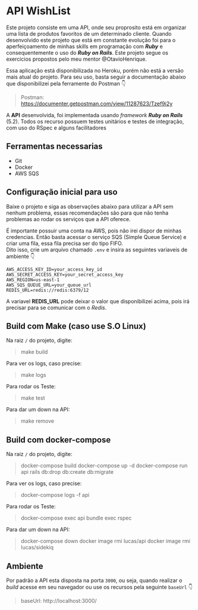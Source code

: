 # API WishList

Este projeto consiste em uma API, onde seu proprosito está em organizar uma lista de produtos favoritos de um determinado cliente. Quando desenvolvido este projeto que está em constante evolução foi para o aperfeiçoamento de minhas skills em programação com **_Ruby_** e consequentemente o uso do **_Ruby on Rails_**. Este projeto segue os exercicios propostos pelo meu mentor @OtavioHenrique.  

Essa aplicação está disponibilizada no Heroku, porém não está a versão mais atual do projeto. Para seu uso, basta seguir a documentação abaixo que disponibilizei pela ferramente do Postman :point_down:
> Postman: https://documenter.getpostman.com/view/11287623/Tzef9i2y  

A **API** desenvolvida, foi implementada usando _framework_ **_Ruby on Rails_** (5.2). Todos os recurso possuem testes unitários e testes de integração, com uso do RSpec e alguns facilitadores

## Ferramentas necessarias

* Git
* Docker
* AWS SQS

## Configuração inicial para uso

Baixe o projeto e siga as observações abaixo para utilizar a API sem nenhum problema, essas recomendações são para que não tenha problemas ao rodar os serviços que a API oferece.

É importante possuir uma conta na AWS, pois não irei dispor de minhas credencias. Então basta acessar o serviço SQS (Simple Queue Service) e criar uma fila, essa fila precisa ser do tipo FIFO.  
Dito isso, crie um arquivo chamado `.env` e insira as seguintes variaveis de ambiente :point_down:

```shell
AWS_ACCESS_KEY_ID=your_access_key_id
AWS_SECRET_ACCESS_KEY=your_secret_access_key
AWS_REGION=us-east-1
AWS_SQS_QUEUE_URL=your_queue_url
REDIS_URL=redis://redis:6379/12
```

A variavel **REDIS_URL** pode deixar o valor que disponibilizei acima, pois irá precisar para se comunicar com o _Redis_.

## Build com Make (caso use S.O Linux)

Na raiz `/` do projeto, digite:
> make build

Para ver os logs, caso precise:
> make logs

Para rodar os Teste:
> make test

Para dar um down na API:
> make remove

## Build com docker-compose

Na raiz `/` do projeto, digite:
> docker-compose build
> docker-compose up -d
> docker-compose run api rails db:drop db:create db:migrate

Para ver os logs, caso precise:
> docker-compose logs -f api

Para rodar os Teste:
> docker-compose exec api bundle exec rspec

Para dar um down na API:
> docker-compose down
> docker image rmi lucas/api
> docker image rmi lucas/sidekiq

## Ambiente

Por padrão a API esta disposta na porta `3000`, ou seja, quando realizar o _build_ acesse em seu navegador ou use os recursos pela seguinte `baseUrl` :point_down:
> baseUrl: http://localhost:3000/